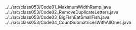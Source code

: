 ../../src/class053/Code01_MaximumWidthRamp.java
../../src/class053/Code02_RemoveDuplicateLetters.java
../../src/class053/Code03_BigFishEatSmallFish.java
../../src/class053/Code04_CountSubmatricesWithAllOnes.java
